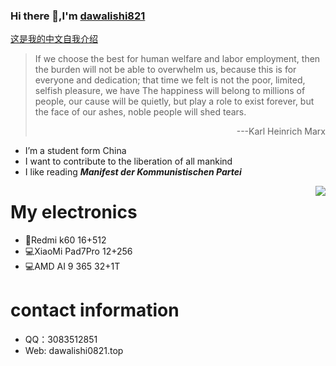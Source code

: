 ### Hi there 👋,I'm [dawalishi821](https://github.com/dawalishi821)

[这是我的中文自我介绍](https://github.com/dawalishi821/dawalishi821/blob/main/README-zh-Hans.md)


> If we choose the best for human welfare and labor employment, then the burden will not be able to overwhelm us, because this is for everyone and dedication; that time we felt is not the poor, limited, selfish pleasure, we have The happiness will belong to millions of people, our cause will be quietly, but play a role to exist forever, but the face of our ashes, noble people will shed tears.
> <p align="right">---Karl Heinrich Marx</p>

- I’m a student form China
- I want to contribute to the liberation of all mankind
- I like reading ***Manifest der Kommunistischen Partei***

<img src="https://github-readme-stats.vercel.app/api?username=dawalishi0821&show_icons=true&theme=radical" align="right">

My electronics
==
- 📱Redmi k60 16+512
- 💻XiaoMi Pad7Pro 12+256
- 💻AMD AI 9 365 32+1T

contact information
==
- QQ：3083512851
- Web: dawalishi0821.top

